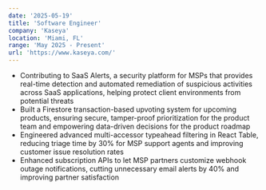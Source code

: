 ```yaml
---
date: '2025-05-19'
title: 'Software Engineer'
company: 'Kaseya'
location: 'Miami, FL'
range: 'May 2025 - Present'
url: 'https://www.kaseya.com/'
---
```


- Contributing to SaaS Alerts, a security platform for MSPs that provides real-time detection and automated remediation of suspicious activities across SaaS applications, helping protect client environments from potential threats
- Built a Firestore transaction-based upvoting system for upcoming products, ensuring secure, tamper-proof prioritization for the product team and empowering data-driven decisions for the product roadmap
- Engineered advanced multi-accessor typeahead filtering in React Table, reducing triage time by 30% for MSP support agents and improving customer issue resolution rates
- Enhanced subscription APIs to let MSP partners customize webhook outage notifications, cutting unnecessary email alerts by 40% and improving partner satisfaction
